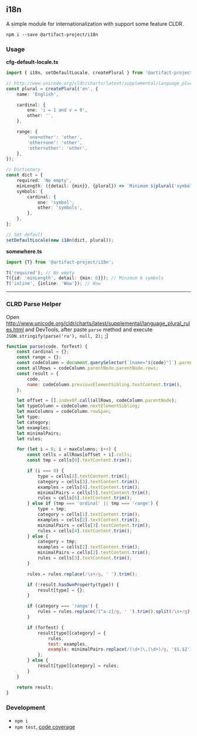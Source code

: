 i18n
----
A simple module for internationalization with support some feature CLDR.

```
npm i --save @artifact-project/i18n
```


### Usage

**cfg-default-locale.ts**
```ts
import { i18n, setDefaultLocale, createPlural } from '@artifact-project/i18n';

// http://www.unicode.org/cldr/charts/latest/supplemental/language_plural_rules.html#en
const plural = createPlural('en', {
	name: 'English',

	cardinal: {
		one: 'i = 1 and v = 0',
		other: '',
	},

	range: {
		'one+other': 'other',
		'other+one': 'other',
		'other+other': 'other',
	},
});

// Dictionary
const dict = {
	required: 'No empty',
	minLength: ({detail: {min}}, {plural}) => `Minimum ${plural('symbols', min)}`,
	symbols: {
		cardinal: {
			one: 'symbol',
			other: 'symbols',
		},
	},
};

// Set default
setDefaultLocale(new i18n(dict, plural));
```

**somewhere.ts**
```ts
import {T} from '@artifact-project/i18n';

T('required'); // No empty
T({id: 'minLength', detail: {min: 6}}); // Minimum 6 symbols
T('inline', {inline: 'Wow'}); // Wow
```

---

### CLRD Parse Helper

Open http://www.unicode.org/cldr/charts/latest/supplemental/language_plural_rules.html and DevTools, after
paste `parse` method and execute `JSON.stringify(parse('ru'), null, 2);` ;]

```js
function parse(code, forTest) {
	const cardinal = {};
	const range = {};
	const codeColumn = document.querySelector(`[name="${code}"]`).parentElement;
	const allRows = codeColumn.parentNode.parentNode.rows;
	const result = {
		code,
		name: codeColumn.previousElementSibling.textContent.trim(),
	};

	let offset = [].indexOf.call(allRows, codeColumn.parentNode);
	let typeColumn = codeColumn.nextElementSibling;
	let maxColumns = codeColumn.rowSpan;
	let type;
	let category;
	let examples;
	let minimalPairs;
	let rules;

	for (let i = 0; i < maxColumns; i++) {
		const cells = allRows[offset + i].cells;
		const tmp = cells[0].textContent.trim();

		if (i === 0) {
			type = cells[2].textContent.trim();
			category = cells[3].textContent.trim();
			examples = cells[4].textContent.trim();
			minimalPairs = cells[5].textContent.trim();
			rules = cells[6].textContent.trim();
		} else if (tmp === 'ordinal' || tmp === 'range') {
			type = tmp;
			category = cells[1].textContent.trim();
			examples = cells[2].textContent.trim();
			minimalPairs = cells[3].textContent.trim();
			rules = cells[4].textContent.trim();
		} else {
			category = tmp;
			examples = cells[1].textContent.trim();
			minimalPairs = cells[2].textContent.trim();
			rules = cells[3].textContent.trim();
		}

		rules = rules.replace(/\s+/g, ' ').trim();

		if (!result.hasOwnProperty(type)) {
			result[type] = {};
		}

		if (category === 'range') {
			rules = rules.replace(/[^a-z]/g, ' ').trim().split(/\s+/g).pop();
		}

		if (forTest) {
			result[type][category] = {
				rules,
				test: examples,
				example: minimalPairs.replace(/(\d+)\,(\d+)/g, '$1.$2'),
			};
		} else {
			result[type][category] = rules;
		}
	}

	return result;
}
```

### Development

 - `npm i`
 - `npm test`, [code coverage](./coverage/lcov-report/index.html)
